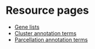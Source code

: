 # Resource pages

* [Gene lists](gene_lists)
* [Cluster annotation terms](cluster_annotations)
* [Parcellation annotation terms](parcellation_annotations)
